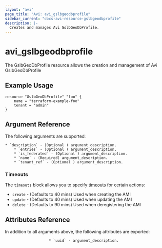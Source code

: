 ```yaml
---
layout: "avi"
page_title: "Avi: avi_gslbgeodbprofile"
sidebar_current: "docs-avi-resource-gslbgeodbprofile"
description: |-
  Creates and manages Avi GslbGeoDbProfile.
---
```


# avi_gslbgeodbprofile

The GslbGeoDbProfile resource allows the creation and management of Avi GslbGeoDbProfile

## Example Usage

```hcl
resource "GslbGeoDbProfile" "foo" {
    name = "terraform-example-foo"
    tenant = "admin"
}
```

## Argument Reference

The following arguments are supported:

    * `description` - (Optional ) argument_description.
        * `entries` - (Optional ) argument_description.
        * `is_federated` - (Optional ) argument_description.
        * `name` - (Required) argument_description.
        * `tenant_ref` - (Optional ) argument_description.
        
### Timeouts

The `timeouts` block allows you to specify [timeouts](https://www.terraform.io/docs/configuration/resources.html#timeouts) for certain actions:

* `create` - (Defaults to 40 mins) Used when creating the AMI
* `update` - (Defaults to 40 mins) Used when updating the AMI
* `delete` - (Defaults to 90 mins) Used when deregistering the AMI

## Attributes Reference

In addition to all arguments above, the following attributes are exported:

                        * `uuid` - argument_description.
    
